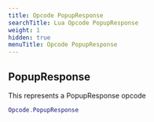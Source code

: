 ```yaml
---
title: Opcode PopupResponse
searchTitle: Lua Opcode PopupResponse
weight: 1
hidden: true
menuTitle: Opcode PopupResponse
---
```

## PopupResponse

This represents a PopupResponse opcode
```lua
Opcode.PopupResponse
```